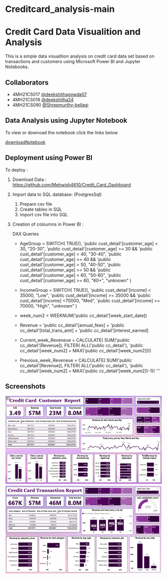 # Creditcard_analysis-main

# Credit Card Data Visualition and Analysis

This is a simple data visualition analysis on credit card data set based on transactions and customers using Microsoft Power BI and Jupyter Notebooks.

## Collaborators

- 4MH21CS017 [@deekshithagowda07](https://www.github.com/deekshithagowda07)
- 4MH21CS018 [@deekshitha24](https://www.github.com/deekshitha24)
- 4MH21CS090 [@Shreemurthy-bellagi](https://github.com/Shreemurthy-bellag)

## Data Analysis using Jupyter Notebook

To view or downoad the notebook click the links below

[downloadNotebook](https://github.com/Mehwish4610/Credit_Card_Dashboard/blob/main/Credit_Card%20(1).ipynb)


## Deployment using Power BI

To deploy :
 
 1. Download Data :
 https://github.com/Mehwish4610/Credit_Card_Dashboard

2. Import data to SQL database: (PostgresSql)
    1. Prepare csv file
    2. Create tables in SQL
    3. import csv file into SQL

3. Creation of coloumns in Power BI :
    
    DAX Queries


    - AgeGroup = SWITCH(
                    TRUE(),
                    'public cust_detail'[customer_age] < 30, "20-30",
                    'public cust_detail'[customer_age] >= 30 &&
                    'public cust_detail'[customer_age] < 40, "30-40",
                    'public cust_detail'[customer_age] >= 40 &&
                    'public cust_detail'[customer_age] < 50, "40-50",
                    'public cust_detail'[customer_age] >= 50 &&
                    'public cust_detail'[customer_age] < 60, "50-60",
                    'public cust_detail'[customer_age] >= 60, "60+",
                    "unknown"
                    )

    - IncomeGroup = SWITCH(
        TRUE(),
        'public cust_detail'[income] < 35000, "Low",
        'public cust_detail'[income] >= 35000 && 'public cust_detail'[income] <70000, "Med",
        'public cust_detail'[income] >= 70000, "High",
        "unknown"
        )

    - week_num2 = WEEKNUM('public cc_detail'[week_start_date])
    
    - Revenue = 'public cc_detail'[annual_fees] + 'public cc_detail'[total_trans_amt] + 'public cc_detail'[interest_earned]

    - Current_week_Reveneue = CALCULATE(
        SUM('public cc_detail'[Revenue]),
        FILTER(
            ALL('public cc_detail'),
            'public cc_detail'[week_num2] = MAX('public cc_detail'[week_num2])))

    - Previous_week_Reveneue = CALCULATE(
        SUM('public cc_detail'[Revenue]),
        FILTER(
            ALL('public cc_detail'),
            'public cc_detail'[week_num2] = MAX('public cc_detail'[week_num2])-1))
    '''


## Screenshots

![CustomerReport](https://github.com/Mehwish4610/Credit_Card_Dashboard/blob/main/customerd.png)
![TransactionReport](https://github.com/Mehwish4610/Credit_Card_Dashboard/blob/main/transaction.png)


